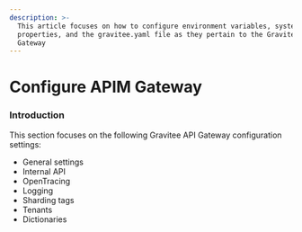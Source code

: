 ```yaml
---
description: >-
  This article focuses on how to configure environment variables, system
  properties, and the gravitee.yaml file as they pertain to the Gravitee API
  Gateway
---
```


# Configure APIM Gateway

### Introduction

This section focuses on the following Gravitee API Gateway configuration settings:&#x20;

* General settings
* Internal API
* OpenTracing
* Logging
* Sharding tags
* Tenants
* Dictionaries
